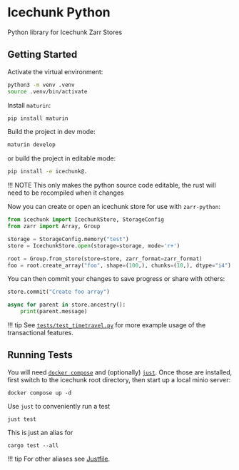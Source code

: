 # Icechunk Python

Python library for Icechunk Zarr Stores

## Getting Started

Activate the virtual environment:

```bash
python3 -m venv .venv
source .venv/bin/activate
```

Install `maturin`:

```bash
pip install maturin
```

Build the project in dev mode:

```bash
maturin develop
```

or build the project in editable mode:

```bash
pip install -e icechunk@.
```

!!! NOTE
    This only makes the python source code editable, the rust will need to be recompiled when it changes

Now you can create or open an icechunk store for use with `zarr-python`:

```python
from icechunk import IcechunkStore, StorageConfig
from zarr import Array, Group

storage = StorageConfig.memory("test")
store = IcechunkStore.open(storage=storage, mode='r+')

root = Group.from_store(store=store, zarr_format=zarr_format)
foo = root.create_array("foo", shape=(100,), chunks=(10,), dtype="i4")
```

You can then commit your changes to save progress or share with others:

```python
store.commit("Create foo array")

async for parent in store.ancestry():
    print(parent.message)
```

!!! tip
    See [`tests/test_timetravel.py`](https://github.com/earth-mover/icechunk/blob/main/icechunk-python/tests/test_timetravel.py) for more example usage of the transactional features.


## Running Tests

You will need [`docker compose`](https://docs.docker.com/compose/install/) and (optionally) [`just`](https://just.systems/).
Once those are installed, first switch to the icechunk root directory, then start up a local minio server:
```
docker compose up -d
```

Use `just` to conveniently run a test
```
just test
```

This is just an alias for

```
cargo test --all
```

!!! tip 
    For other aliases see [Justfile](./Justfile).